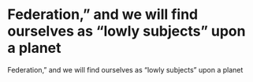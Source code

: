 # Federation,” and we will find ourselves as “lowly subjects” upon a planet

Federation,” and we will find ourselves as “lowly subjects” upon a planet